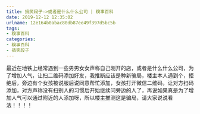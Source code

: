 ```yaml
---
title: 搞笑段子->或者是什么什么公司 | 糗事百科
date: 2019-12-12 12:35:02
urlname: 12e164b0abac80db87ee49f397d5bc5b
tags: 
- 糗事百科
categories:
- 糗事百科
- 搞笑段子
---
```

最近在地铁上经常遇到一些男男女女声称自己刚开的店，或者是什么什么公司，为了增加人气，让扫二维码添加好友，我推断应该是种新骗局，楼主本人遇到个，拒绝后，旁边有个女孩被说服后说同意帮忙添加，女孩打开微信二维码，让对方扫码添加，对方声称没有扫别人的习惯后开始继续问旁边的人了，再说如果真是为了增加人气可以通过附近的人添加呀，所以楼主推测这是骗局，请大家说说看法！！！！


